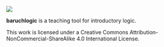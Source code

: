 ![](src/app/assets/baruch-logic-homepage-screencap.png)

**baruchlogic** is a teaching tool for introductory logic.

This work is licensed under a Creative Commons Attribution-NonCommercial-ShareAlike 4.0 International License.
